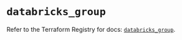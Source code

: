 # `databricks_group`

Refer to the Terraform Registry for docs: [`databricks_group`](https://registry.terraform.io/providers/databricks/databricks/1.40.0/docs/resources/group).
